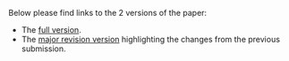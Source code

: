Below please find links to the 2 versions of the paper:

<ul>
    <li>The <a href="https://github.com/viralclassification2/paper2/blob/main/iDash_full_Version.pdf">full version</a>.</li>
    <li>The <a href="https://github.com/viralclassification2/paper2/blob/main/iDash_major_Revision_Version.pdf">major revision version</a> highlighting the changes from the previous submission.</li>
</ul>
